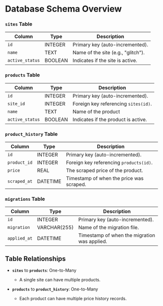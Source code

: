 # Database Schema Overview

### `sites` Table

| Column         | Type    | Description                                     |
|----------------|---------|-------------------------------------------------|
| `id`           | INTEGER | Primary key (auto-incremented).                 |
| `name`         | TEXT    | Name of the site (e.g., "glitch").              |
| `active_status`| BOOLEAN | Indicates if the site is active.                |

### `products` Table

| Column         | Type     | Description                                                |
|----------------|----------|------------------------------------------------------------|
| `id`           | INTEGER  | Primary key (auto-incremented).                            |
| `site_id`      | INTEGER  | Foreign key referencing `sites(id)`.                       |
| `name`         | TEXT     | Name of the product                                        |
| `active_status`| BOOLEAN  | Indicates if the product is active.                        |

### `product_history` Table

| Column       | Type     | Description                                               |
|--------------|----------|-----------------------------------------------------------|
| `id`         | INTEGER  | Primary key (auto-incremented).                           |
| `product_id` | INTEGER  | Foreign key referencing `products(id)`.                   |
| `price`      | REAL     | The scraped price of the product.                         |
| `scraped_at` | DATETIME | Timestamp of when the price was scraped.                  |

### `migrations` Table

| Column      | Type     | Description                                 |
|-------------|----------|---------------------------------------------|
| `id`        | INTEGER  | Primary key (auto-incremented).             |
| `migration` | VARCHAR(255) | Name of the migration file.             |
| `applied_at`| DATETIME | Timestamp of when the migration was applied.|


## Table Relationships

- **`sites`** to **`products`**: One-to-Many
  - A single site can have multiple products.
  
- **`products`** to **`product_history`**: One-to-Many
  - Each product can have multiple price history records.
